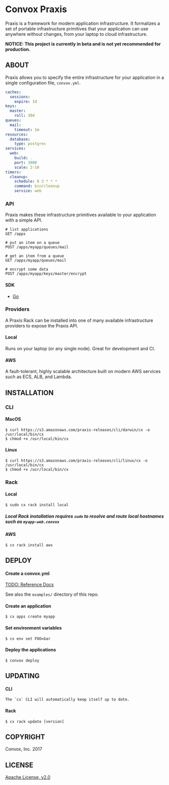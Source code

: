 # Convox Praxis

Praxis is a framework for modern application infrastructure. It formalizes a set of portable infrastructure primitives that your application can use anywhere without changes, from your laptop to cloud infrastructure.

**NOTICE: This project is currently in beta and is not yet recommended for production.**

## ABOUT

Praxis allows you to specify the entire infrastructure for your application in a single configuration file, `convox.yml`.

```yaml
caches:
  sessions:
    expire: 1d
keys:
  master:
    roll: 30d
queues:
  mail:
    timeout: 1m
resources:
  database:
    type: postgres
services:
  web:
    build: .
    port: 3000
    scale: 2-10
timers:
  cleanup:
    schedule: 0 3 * * *
    command: bin/cleanup
    service: web
```

### API

Praxis makes these infrastructure primitives available to your application with a simple API.

```
# list applications
GET /apps

# put an item on a queue
POST /apps/myapp/queues/mail

# get an item from a queue
GET /apps/myapp/queues/mail

# encrypt some data
POST /apps/myapp/keys/master/encrypt
```

#### SDK

* [Go](https://github.com/convox/praxis/tree/master/sdk/rack)

### Providers

A Praxis Rack can be installed into one of many available infrastructure providers to expose the Praxis API.

#### Local

Runs on your laptop (or any single node). Great for development and CI.

#### AWS

A fault-tolerant, highly scalable architecture built on modern AWS services such as ECS, ALB, and Lambda.

## INSTALLATION

### CLI

#### MacOS

    $ curl https://s3.amazonaws.com/praxis-releases/cli/darwin/cx -o /usr/local/bin/cx
    $ chmod +x /usr/local/bin/cx

#### Linux

    $ curl https://s3.amazonaws.com/praxis-releases/cli/linux/cx -o /usr/local/bin/cx
    $ chmod +x /usr/local/bin/cx

### Rack

#### Local

    $ sudo cx rack install local

##### Local Rack installation requires `sudo` to resolve and route local hostnames such as `myapp-web.convox`

#### AWS

    $ cx rack install aws

## DEPLOY

#### Create a convox.yml

[TODO: Reference Docs]()

See also the `examples/` directory of this repo.

#### Create an application

    $ cx apps create myapp

#### Set environment variables

    $ cx env set FOO=bar

#### Deploy the applications

    $ convox deploy

## UPDATING

#### CLI

    The `cx` CLI will automatically keep itself up to date.
    
#### Rack

    $ cx rack update [version]

## COPYRIGHT

Convox, Inc. 2017

## LICENSE

[Apache License, v2.0](https://www.apache.org/licenses/LICENSE-2.0)

